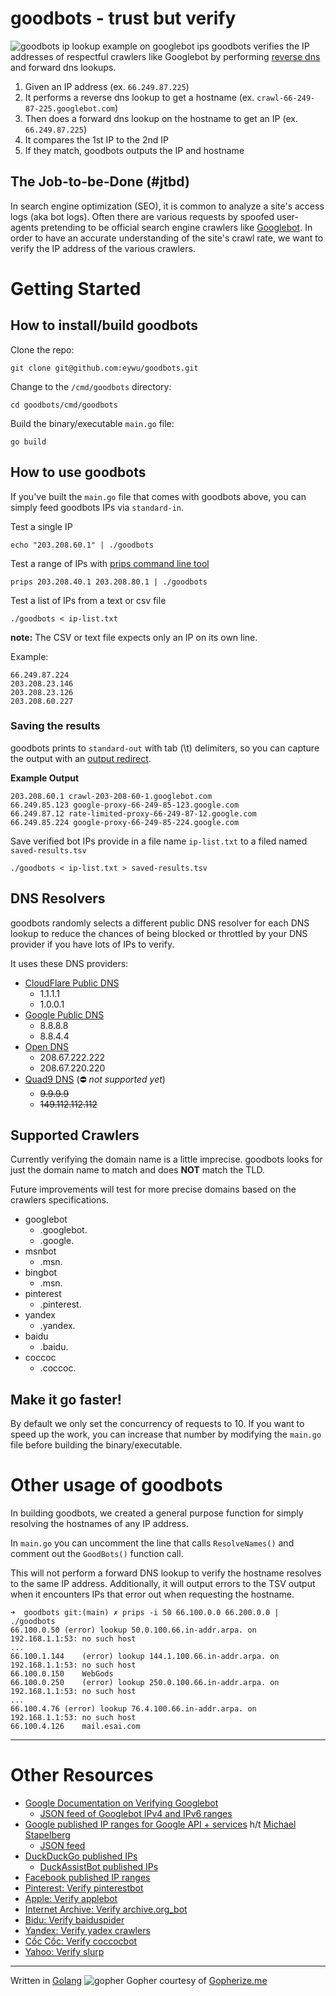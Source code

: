 # goodbots - trust but verify

![goodbots ip lookup example on googlebot ips](https://gist.github.com/eywu/0a7c55cb70d84e8ed3bf070acc52b2ec/raw/b3174dbdaa543c7f55039fe9c69815bbbeb436b5/goodbots.gif)
goodbots verifies the IP addresses of respectful crawlers like Googlebot by performing [reverse dns](https://searchsignals.com/how-to-do-a-reverse-dns-lookup) and forward dns
lookups.

1. Given an IP address (ex. `66.249.87.225`)
2. It performs a reverse dns lookup to get a hostname (ex. `crawl-66-249-87-225.googlebot.com`)
3. Then does a forward dns lookup on the hostname to get an IP (ex. `66.249.87.225`)
4. It compares the 1st IP to the 2nd IP
5. If they match, goodbots outputs the IP and hostname

## The Job-to-be-Done (#jtbd)

In search engine optimization (SEO), it is common to analyze a site's access logs (aka bot logs). Often there are
various requests by spoofed user-agents pretending to be official search engine crawlers like [Googlebot](https://developers.google.com/search/docs/advanced/crawling/googlebot). In order to have an accurate understanding of the site's crawl rate, we want to verify the IP address of the various crawlers.

# Getting Started

## How to install/build goodbots

Clone the repo:

```
git clone git@github.com:eywu/goodbots.git
```

Change to the `/cmd/goodbots` directory:

```
cd goodbots/cmd/goodbots
```

Build the binary/executable `main.go` file:

```
go build
```

## How to use goodbots

If you've built the `main.go` file that comes with goodbots above, you can simply feed goodbots IPs via `standard-in`.

Test a single IP

```
echo "203.208.60.1" | ./goodbots
```

Test a range of IPs with [prips command line tool](http://manpages.ubuntu.com/manpages/bionic/man1/prips.1.html)

```
prips 203.208.40.1 203.208.80.1 | ./goodbots
```

Test a list of IPs from a text or csv file

```
./goodbots < ip-list.txt
```

**note:** The CSV or text file expects only an IP on its own line.

Example:

```
66.249.87.224
203.208.23.146
203.208.23.126
203.208.60.227
```

### Saving the results

goodbots prints to `standard-out` with tab (\t) delimiters, so you can capture the output with an [output redirect](https://www.codecademy.com/learn/learn-the-command-line/modules/learn-the-command-line-redirection/cheatsheet).

**Example Output**

```
203.208.60.1 crawl-203-208-60-1.googlebot.com
66.249.85.123 google-proxy-66-249-85-123.google.com
66.249.87.12 rate-limited-proxy-66-249-87-12.google.com
66.249.85.224 google-proxy-66-249-85-224.google.com
```

Save verified bot IPs provide in a file name `ip-list.txt` to a filed named `saved-results.tsv`

```
./goodbots < ip-list.txt > saved-results.tsv
```

## DNS Resolvers

goodbots randomly selects a different public DNS resolver for each DNS lookup to reduce the chances of being blocked or
throttled by your DNS provider if you have lots of IPs to verify.

It uses these DNS providers:

- [CloudFlare Public DNS](https://www.cloudflare.com/learning/dns/what-is-1.1.1.1/)
  - 1.1.1.1
  - 1.0.0.1
- [Google Public DNS](https://developers.google.com/speed/public-dns)
  - 8.8.8.8
  - 8.8.4.4
- [Open DNS](https://www.opendns.com/setupguide/)
  - 208.67.222.222
  - 208.67.220.220
- [Quad9 DNS](https://www.quad9.net/) (⛔ _not supported yet_)
  - ~~9.9.9.9~~
  - ~~149.112.112.112~~

## Supported Crawlers

Currently verifying the domain name is a little imprecise. goodbots looks for just the domain name to match and does
**NOT** match the TLD.

Future improvements will test for more precise domains based on the crawlers specifications.

- googlebot
  - .googlebot.
  - .google.
- msnbot
  - .msn.
- bingbot
  - .msn.
- pinterest
  - .pinterest.
- yandex
  - .yandex.
- baidu
  - .baidu.
- coccoc
  - .coccoc.

## Make it go faster!

By default we only set the concurrency of requests to 10. If you want to speed up the work, you can increase that
number by modifying the `main.go` file before building the binary/executable.

# Other usage of goodbots

In building goodbots, we created a general purpose function for simply resolving the hostnames of any IP address.

In `main.go` you can uncomment the line that calls `ResolveNames()` and comment out the `GoodBots()` function call.

This will not perform a forward DNS lookup to verify the hostname resolves to the same IP address. Additionally, it
will output errors to the TSV output when it encounters IPs that error out when requesting the hostname.

```
➜  goodbots git:(main) ✗ prips -i 50 66.100.0.0 66.200.0.0 | ./goodbots
66.100.0.50	(error)	lookup 50.0.100.66.in-addr.arpa. on 192.168.1.1:53: no such host
...
66.100.1.144	(error)	lookup 144.1.100.66.in-addr.arpa. on 192.168.1.1:53: no such host
66.100.0.150	WebGods
66.100.0.250	(error)	lookup 250.0.100.66.in-addr.arpa. on 192.168.1.1:53: no such host
...
66.100.4.76	(error)	lookup 76.4.100.66.in-addr.arpa. on 192.168.1.1:53: no such host
66.100.4.126	mail.esai.com
```

---

# Other Resources

- [Google Documentation on Verifying Googlebot](https://developers.google.com/search/docs/advanced/crawling/verifying-googlebot?hl=en)
  - [JSON feed of Googlebot IPv4 and IPv6 ranges](https://developers.google.com/search/apis/ipranges/googlebot.json)
- [Google published IP ranges for Google API + services](https://support.google.com/a/answer/10026322?hl=en) h/t [Michael Stapelberg](https://github.com/stapelberg)
  - [JSON feed](https://www.gstatic.com/ipranges/goog.json)
- [DuckDuckGo published IPs](https://help.duckduckgo.com/duckduckgo-help-pages/results/duckduckbot/)
  - [DuckAssistBot published IPs](https://duckduckgo.com/duckduckgo-help-pages/results/duckassistbot)
- [Facebook published IP ranges](https://developers.facebook.com/docs/sharing/webmasters/crawler/)
- [Pinterest: Verify pinterestbot](https://help.pinterest.com/en/business/article/pinterestbot)
- [Apple: Verify applebot](https://support.apple.com/en-us/119829)
- [Internet Archive: Verify archive.org_bot](http://crawler.archive.org/index.html)
- [Bidu: Verify baiduspider](https://help.baidu.com/question?prod_id=99&class=0&id=3001)
- [Yandex: Verify yadex crawlers](https://yandex.com/support/webmaster/en/robot-workings/check-yandex-robots.html)
- [Cốc Cốc: Verify coccocbot](https://coccoc.com/search/console/en/coc-coc-robots)
- [Yahoo: Verify slurp](https://help.yahoo.com/kb/search-for-desktop/SLN22600.html?impressions=true)

---

Written in [Golang](https://golang.org/)
![gopher](https://user-images.githubusercontent.com/185250/118390633-f73be280-b5e4-11eb-8f60-bba0abb2f119.png)
Gopher courtesy of [Gopherize.me](https://gopherize.me/)
